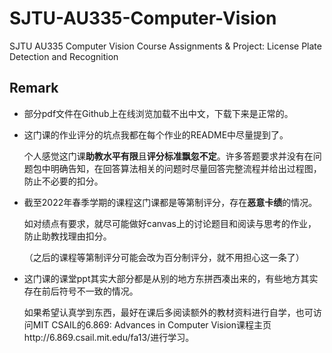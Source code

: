 # SJTU-AU335-Computer-Vision
SJTU AU335 Computer Vision Course Assignments &amp; Project: License Plate Detection and Recognition

## Remark
- 部分pdf文件在Github上在线浏览加载不出中文，下载下来是正常的。
- 这门课的作业评分的坑点我都在每个作业的README中尽量提到了。
  
  个人感觉这门课**助教水平有限**且**评分标准飘忽不定**。许多答题要求并没有在问题包中明确告知，在回答算法相关的问题时尽量回答完整流程并给出过程图，防止不必要的扣分。
- 截至2022年春季学期的课程这门课都是等第制评分，存在**恶意卡绩**的情况。
  
  如对绩点有要求，就尽可能做好canvas上的讨论题目和阅读与思考的作业，防止助教找理由扣分。
  
  （之后的课程等第制评分可能会改为百分制评分，就不用担心这一条了）
- 这门课的课堂ppt其实大部分都是从别的地方东拼西凑出来的，有些地方其实存在前后符号不一致的情况。
  
  如果希望认真学到东西，最好在课后多阅读额外的教材资料进行自学，也可访问MIT CSAIL的6.869: Advances in Computer Vision课程主页http://6.869.csail.mit.edu/fa13/进行学习。
